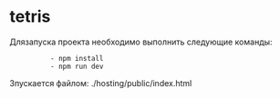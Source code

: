 # tetris

Длязапуска проекта необходимо выполнить следующие команды:
  
              - npm install
              - npm run dev
              
Зпускается файлом:
              ./hosting/public/index.html

